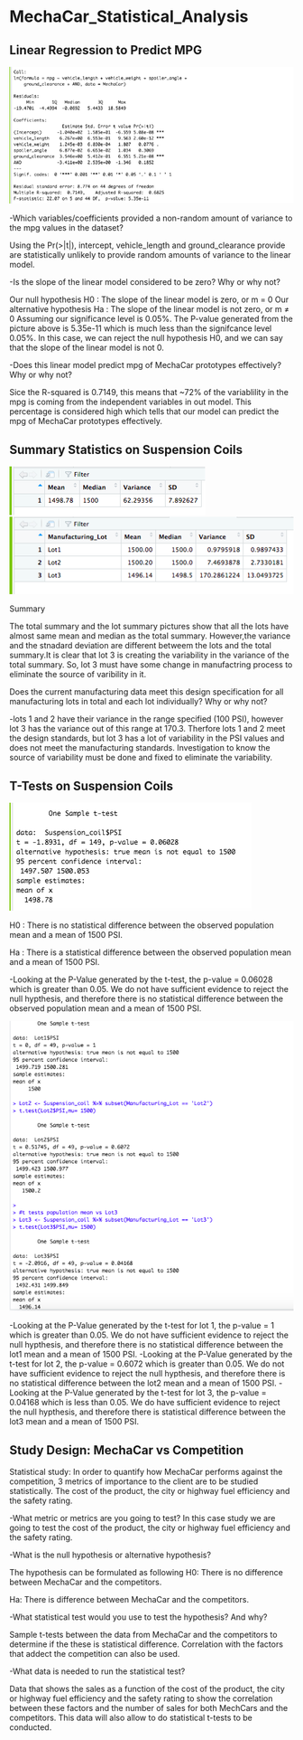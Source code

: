 # MechaCar_Statistical_Analysis

## Linear Regression to Predict MPG
![](https://github.com/mdabbous88/MechaCar_Statistical_Analysis/blob/main/Summary_lm.png)

-Which variables/coefficients provided a non-random amount of variance to the mpg values in the dataset?

Using the Pr(>|t|), intercept, vehicle_length and ground_clearance provide are statistically unlikely to provide random amounts of variance to the linear model.

-Is the slope of the linear model considered to be zero? Why or why not?

Our null hypothesis H0 : The slope of the linear model is zero, or m = 0
Our alternative hypothesis Ha : The slope of the linear model is not zero, or m ≠ 0
Assuming our significance level is 0.05%. The P-value generated from the picture above is 5.35e-11 which is much less than the signifcance level 0.05%. In this case, we can reject the null hypothesis H0, and we can say that the slope of the linear model is not 0.

-Does this linear model predict mpg of MechaCar prototypes effectively? Why or why not?

Sice the R-squared is 0.7149, this means that ~72% of the variablility in the mpg is coming from the independent variables in out model. This percentage is considered high which tells that our model can predict the mpg of MechaCar prototypes effectively.

## Summary Statistics on Suspension Coils
![](https://github.com/mdabbous88/MechaCar_Statistical_Analysis/blob/main/total-summary.png)
![](https://github.com/mdabbous88/MechaCar_Statistical_Analysis/blob/main/Lot_summary.png)

Summary

The total summary and the lot summary pictures show that all the lots have almost same mean and median as the total summary. However,the variance and the stnadard deviation are different betweem the lots and the total summary.It is clear that lot 3 is creating the variability in the variance of the total summary. So, lot 3 must have some change in manufactring process to eliminate the source of varibility in it.

 Does the current manufacturing data meet this design specification for all manufacturing lots in total and each lot individually? Why or why not?
 
 -lots 1 and 2 have their variance in the range specified (100 PSI), however lot 3 has the variance out of this range at 170.3. Therfore lots 1 and 2 meet the design standards, but lot 3 has a lot of variability in the PSI values and does not meet the manufacturing standards. Investigation to know the source of variability must be done and fixed to eliminate the variability.

 ## T-Tests on Suspension Coils
 ![](https://github.com/mdabbous88/MechaCar_Statistical_Analysis/blob/main/population%20t-test.png)

H0 : There is no statistical difference between the observed population mean and a mean of 1500 PSI.

Ha : There is a statistical difference between the observed population mean and a mean of 1500 PSI.

-Looking at the P-Value generated by the t-test, the  p-value = 0.06028 which is greater than 0.05. We do not have sufficient evidence to reject the null hypthesis, and therefore there is no statistical difference between the observed population mean and a mean of 1500 PSI.
 
 ![](https://github.com/mdabbous88/MechaCar_Statistical_Analysis/blob/main/Lots%20t-tests.png)
 
-Looking at the P-Value generated by the t-test for lot 1, the  p-value = 1 which is greater than 0.05. We do not have sufficient evidence to reject the null hypthesis, and therefore there is no statistical difference between the lot1 mean and a mean of 1500 PSI.
-Looking at the P-Value generated by the t-test for lot 2, the  p-value = 0.6072 which is greater than 0.05. We do not have sufficient evidence to reject the null hypthesis, and therefore there is no statistical difference between the lot2 mean and a mean of 1500 PSI.
-Looking at the P-Value generated by the t-test for lot 3, the  p-value = 0.04168 which is less than 0.05. We do have sufficient evidence to reject the null hypthesis, and therefore there is statistical difference between the lot3 mean and a mean of 1500 PSI.


## Study Design: MechaCar vs Competition
Statistical study: In order to quantify how MechaCar performs against the competition, 3 metrics of importance to the client are to be studied statistically. The cost of the product, the city or highway fuel efficiency and the safety rating. 

-What metric or metrics are you going to test?
In this case study we are going to test the cost of the product, the city or highway fuel efficiency and the safety rating.

-What is the null hypothesis or alternative hypothesis?

The hypothesis can be formulated as following
H0: There is no difference between MechaCar and the competitors.

 Ha: There is difference between MechaCar and the competitors. 

-What statistical test would you use to test the hypothesis? And why?

Sample t-tests between the data from MechaCar and the competitors to determine if the these is statistical difference. Correlation with the factors that addect the competition can also be used.

-What data is needed to run the statistical test?

Data that shows the sales as a function of the cost of the product, the city or highway fuel efficiency and the safety rating to show the correlation between these factors and the number of sales for both MechCars and the competitors. This data will also allow to do statistical t-tests to be conducted.

